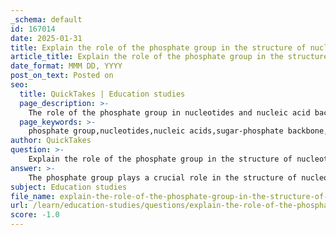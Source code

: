```yaml
---
_schema: default
id: 167014
date: 2025-01-31
title: Explain the role of the phosphate group in the structure of nucleotides and nucleic acid backbones.
article_title: Explain the role of the phosphate group in the structure of nucleotides and nucleic acid backbones.
date_format: MMM DD, YYYY
post_on_text: Posted on
seo:
  title: QuickTakes | Education studies
  page_description: >-
    The role of the phosphate group in nucleotides and nucleic acid backbones includes structural integrity, formation of the sugar-phosphate backbone, contributing to stability and charge, energy transfer in ATP, and establishing directionality for nucleic acid synthesis.
  page_keywords: >-
    phosphate group,nucleotides,nucleic acids,sugar-phosphate backbone,phosphodiester bonds,negative charge,stability,energy transfer,DNA,RNA,directionality
author: QuickTakes
question: >-
    Explain the role of the phosphate group in the structure of nucleotides and nucleic acid backbones.
answer: >-
    The phosphate group plays a crucial role in the structure of nucleotides and the backbones of nucleic acids (DNA and RNA). Here’s a detailed explanation of its functions:\n\n1. **Structure of Nucleotides**: Each nucleotide, the building block of nucleic acids, consists of three components: a five-carbon sugar (ribose in RNA and deoxyribose in DNA), a nitrogenous base (adenine, thymine, cytosine, guanine in DNA; adenine, uracil, cytosine, guanine in RNA), and a phosphate group. The phosphate group is attached to the 5' carbon of the sugar molecule.\n\n2. **Formation of the Sugar-Phosphate Backbone**: The phosphate group is essential for linking nucleotides together through phosphodiester bonds. A phosphodiester bond forms when the phosphate group of one nucleotide connects to the hydroxyl group on the 3' carbon of another nucleotide. This linkage results in a sugar-phosphate backbone that provides structural integrity to the nucleic acid molecule. The backbone runs in a 5' to 3' direction, which is critical for the orientation and function of nucleic acids.\n\n3. **Negative Charge and Stability**: The phosphate group carries a negative charge, which contributes to the overall negative charge of nucleic acids. This charge affects how nucleic acids interact with proteins and other molecules, influencing processes such as DNA packaging, replication, and transcription. The negative charge also helps stabilize the structure of nucleic acids by facilitating interactions with positively charged ions and proteins.\n\n4. **Energy Transfer**: Phosphate groups are also involved in energy transfer processes within the cell. For example, adenosine triphosphate (ATP), a nucleotide with three phosphate groups, serves as a primary energy carrier in biological systems. The high-energy bonds between the phosphate groups can be broken to release energy for cellular processes.\n\n5. **Directionality and Function**: The presence of the phosphate group at the 5' end of the nucleotide chain establishes the directionality of nucleic acids, which is vital for processes such as DNA replication and RNA transcription. Enzymes that synthesize nucleic acids, such as DNA polymerases and RNA polymerases, add nucleotides to the growing strand in a 5' to 3' direction, ensuring proper synthesis and function.\n\nIn summary, the phosphate group is integral to the structure and function of nucleotides and nucleic acids, contributing to the formation of the sugar-phosphate backbone, providing negative charge and stability, facilitating energy transfer, and establishing directionality essential for nucleic acid synthesis.
subject: Education studies
file_name: explain-the-role-of-the-phosphate-group-in-the-structure-of-nucleotides-and-nucleic-acid-backbones.md
url: /learn/education-studies/questions/explain-the-role-of-the-phosphate-group-in-the-structure-of-nucleotides-and-nucleic-acid-backbones
score: -1.0
---
```


&nbsp;